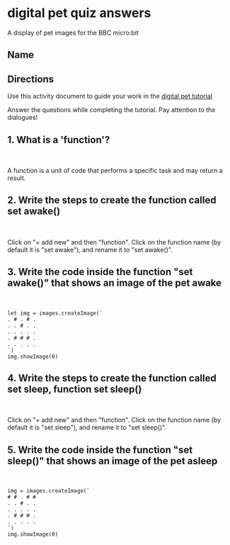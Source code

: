 # digital pet quiz answers

A display of pet images for the BBC micro:bit 

## Name

## Directions

Use this activity document to guide your work in the [digital pet tutorial](/microbit/lessons/digital-pet/tutorial)

Answer the questions while completing the tutorial. Pay attention to the dialogues!

## 1. What is a 'function'?

<br/>

A function is a unit of code that performs a specific task and may return a result.

## 2. Write the steps to create the function called set awake()

<br/>

Click on "+ add new" and then "function". Click on the function name (by default it is "set awake"), and rename it to "set awake()".

## 3. Write the code inside the function "set awake()" that shows an image of the pet awake

<br/>

```
let img = images.createImage(`
. # . # .
. . # . .
. . . . .
. # # # .
. . . . .
`)
img.showImage(0)
```

## 4. Write the steps to create the function called set sleep, function set sleep()

<br/>

Click on "+ add new" and then "function". Click on the function name (by default it is "set sleep"), and rename it to "set sleep()".

## 5. Write the code inside the function "set sleep()" that shows an image of the pet asleep

<br/>

```
img = images.createImage(`
# # . # #
. . # . .
. . . . .
. # # # .
. . . . .
`)
img.showImage(0)
```

